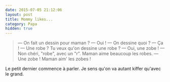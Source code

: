```yaml
---
date: 2015-07-05 21:12:06
layout: post
title: Mommy likes...
category: Papa
hidden: true
---
```


> —  On fait un dessin pour maman ?
> —  Oui !
> —  On dessine quoi ?
> —  Ça !
> —  Une robe ? Tu veux qu'on dessine une robe ?
> —  Oui, une zobe !
> —  Non chéri, "robe", avec un "r". Maman aime beaucoup les robes.
> —  Une zobe ! Maman aim' les zobes !

Le petit dernier commence à parler. Je sens qu'on va autant kiffer qu'avec le grand.
